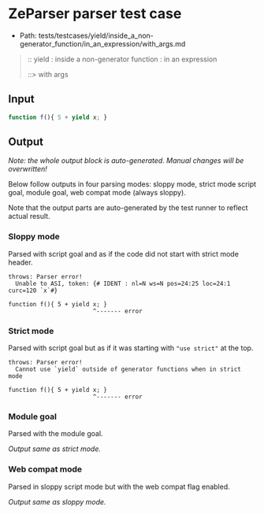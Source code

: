 # ZeParser parser test case

- Path: tests/testcases/yield/inside_a_non-generator_function/in_an_expression/with_args.md

> :: yield : inside a non-generator function : in an expression
>
> ::> with args

## Input


`````js
function f(){ 5 + yield x; }
`````

## Output

_Note: the whole output block is auto-generated. Manual changes will be overwritten!_

Below follow outputs in four parsing modes: sloppy mode, strict mode script goal, module goal, web compat mode (always sloppy).

Note that the output parts are auto-generated by the test runner to reflect actual result.

### Sloppy mode

Parsed with script goal and as if the code did not start with strict mode header.

`````
throws: Parser error!
  Unable to ASI, token: {# IDENT : nl=N ws=N pos=24:25 loc=24:1 curc=120 `x`#}

function f(){ 5 + yield x; }
                        ^------- error
`````

### Strict mode

Parsed with script goal but as if it was starting with `"use strict"` at the top.

`````
throws: Parser error!
  Cannot use `yield` outside of generator functions when in strict mode

function f(){ 5 + yield x; }
                        ^------- error
`````


### Module goal

Parsed with the module goal.

_Output same as strict mode._

### Web compat mode

Parsed in sloppy script mode but with the web compat flag enabled.

_Output same as sloppy mode._
